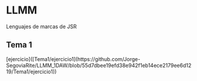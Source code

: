 <h1>LLMM</h1>
<p>Lenguajes de marcas de JSR</p>
<h2>Tema 1</h2>
[ejercicio]([Tema1/ejercicio1](https://github.com/Jorge-SegoviaRite/LLMM_1DAW/blob/55d7dbee19efd38e942f1eb14ece2179ee6d1219/Tema1/ejercicio1))
